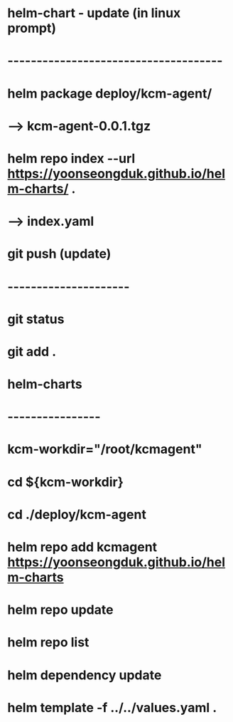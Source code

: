 # helm-chart - update (in linux prompt)
# -------------------------------------
# helm package deploy/kcm-agent/
# --> kcm-agent-0.0.1.tgz 
# helm repo index --url https://yoonseongduk.github.io/helm-charts/ . 
# --> index.yaml 
#
# git push (update)
# ---------------------
# git status
# git add .

# helm-charts 
# ----------------
# kcm-workdir="/root/kcmagent"
# cd ${kcm-workdir}
# cd ./deploy/kcm-agent
# helm repo add kcmagent https://yoonseongduk.github.io/helm-charts
# helm repo update
# helm repo list
# helm dependency update
# helm template -f ../../values.yaml .   